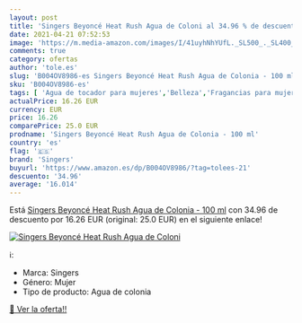 ```yaml
---
layout: post
title: 'Singers Beyoncé Heat Rush Agua de Coloni al 34.96 % de descuento'
date: 2021-04-21 07:52:53
image: 'https://m.media-amazon.com/images/I/41uyhNhYUfL._SL500_._SL400_.jpg'
comments: true
category: ofertas
author: 'tole.es'
slug: 'B004OV8986-es Singers Beyoncé Heat Rush Agua de Colonia - 100 ml'
sku: 'B004OV8986-es'
tags: [ 'Agua de tocador para mujeres','Belleza','Fragancias para mujeres','Perfumes y fragancias','agua','colonia','de','singers', ]
actualPrice: 16.26 EUR
currency: EUR
price: 16.26
comparePrice: 25.0 EUR
prodname: 'Singers Beyoncé Heat Rush Agua de Colonia - 100 ml'
country: 'es'
flag: '🇪🇸'
brand: 'Singers'
buyurl: 'https://www.amazon.es/dp/B004OV8986/?tag=tolees-21'
descuento: '34.96'
average: '16.014'
---
```


Está [Singers Beyoncé Heat Rush Agua de Colonia - 100 ml](https://www.amazon.es/dp/B004OV8986/?tag=tolees-21) con 34.96 de descuento por 16.26 EUR (original: 25.0 EUR) en el siguiente enlace!

[![Singers Beyoncé Heat Rush Agua de Coloni](https://m.media-amazon.com/images/I/41uyhNhYUfL._SL500_._SL400_.jpg)](https://www.amazon.es/dp/B004OV8986/?tag=tolees-21)

ℹ️:

- Marca: Singers
- Género: Mujer
- Tipo de producto: Agua de colonia

[🛒 Ver la oferta!!](https://www.amazon.es/dp/B004OV8986/?tag=tolees-21)
